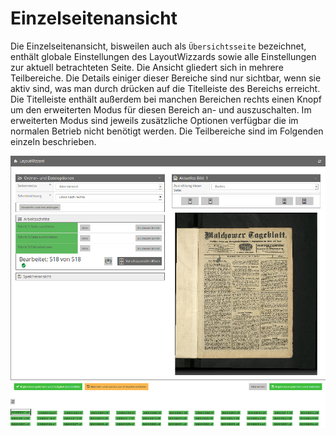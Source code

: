 # Einzelseitenansicht

Die Einzelseitenansicht, bisweilen auch als `Übersichtsseite` bezeichnet, enthält globale Einstellungen des LayoutWizzards sowie alle Einstellungen zur aktuell betrachteten Seite. Die Ansicht gliedert sich in mehrere Teilbereiche. Die Details einiger dieser Bereiche sind nur sichtbar, wenn sie aktiv sind, was man durch drücken auf die Titelleiste des Bereichs erreicht. Die Titelleiste enthält außerdem bei manchen Bereichen rechts einen Knopf um den erweiterten Modus für diesen Bereich an- und auszuschalten. Im erweiterten Modus sind jeweils zusätzliche Optionen verfügbar die im normalen Betrieb nicht benötigt werden. Die Teilbereiche sind im Folgenden einzeln beschrieben.

![Einzelseitenansicht des LayoutWizzards](../../../../.gitbook/assets/layoutwizzard2_singlepage.png)



